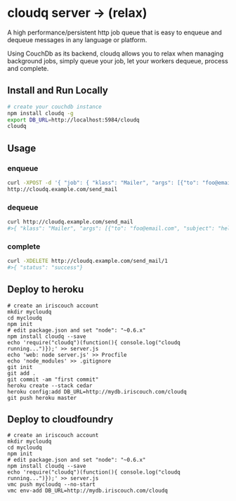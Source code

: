 # cloudq server -> (relax)

A high performance/persistent http job queue that is easy to enqueue and dequeue messages in any language or platform.

Using CouchDb as its backend, cloudq allows you to relax when managing background jobs, simply queue your job, let your workers dequeue, process
and complete.

## Install and Run Locally

``` sh
# create your couchdb instance
npm install cloudq -g
export DB_URL=http://localhost:5984/cloudq
cloudq
```

## Usage

### enqueue

``` sh
curl -XPOST -d '{ "job": { "klass": "Mailer", "args": [{"to": "foo@email.com", "subject": "hello"}]}}'
http://cloudq.example.com/send_mail
```

### dequeue

``` sh
curl http://cloudq.example.com/send_mail
#>{ "klass": "Mailer", "args": [{"to": "foo@email.com", "subject": "hello"}], "id": "1"}
```

### complete

``` sh
curl -XDELETE http://cloudq.example.com/send_mail/1
#>{ "status": "success"}
```

## Deploy to heroku
```
# create an iriscouch account
mkdir mycloudq
cd mycloudq
npm init
# edit package.json and set "node": "~0.6.x"
npm install cloudq --save
echo 'require("cloudq")(function(){ console.log("cloudq running...")});' >> server.js
echo 'web: node server.js' >> Procfile
echo 'node_modules' >> .gitignore
git init
git add .
git commit -am "first commit"
heroku create --stack cedar
heroku config:add DB_URL=http://mydb.iriscouch.com/cloudq
git push heroku master
```

## Deploy to cloudfoundry

```
# create an iriscouch account
mkdir mycloudq
cd mycloudq
npm init
# edit package.json and set "node": "~0.6.x"
npm install cloudq --save
echo 'require("cloudq")(function(){ console.log("cloudq running...")});' >> server.js
vmc push mycloudq --no-start
vmc env-add DB_URL=http://mydb.iriscouch.com/cloudq
```
